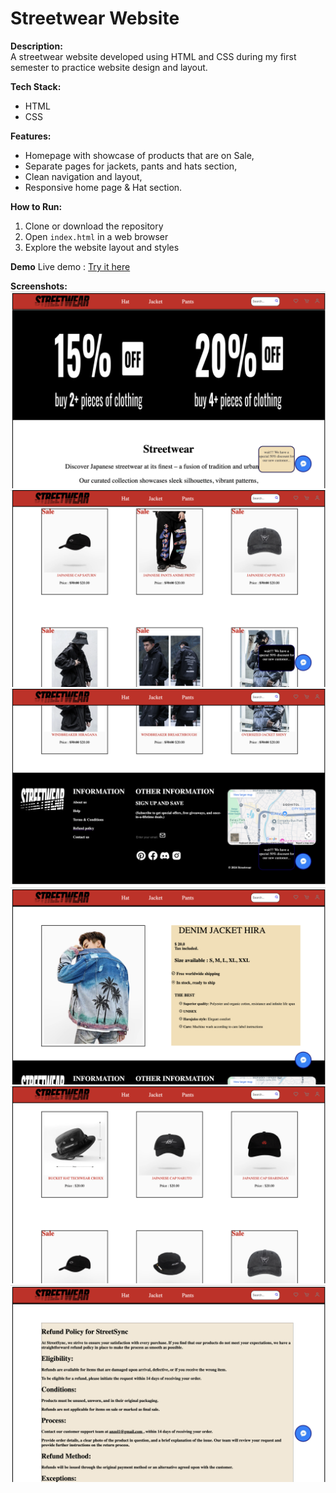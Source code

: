 # Streetwear Website


**Description:**  
A streetwear website developed using HTML and CSS during my first semester to practice website design and layout.

**Tech Stack:**  
- HTML  
- CSS  

**Features:**  
- Homepage with showcase of products that are on Sale,
- Separate pages for jackets, pants and hats section,
- Clean navigation and layout,
- Responsive home page & Hat section.

**How to Run:**  
1. Clone or download the repository  
2. Open `index.html` in a web browser  
3. Explore the website layout and styles

**Demo**
Live demo : [Try it here](https://injal123.github.io/Streetwear-Website/)

**Screenshots:**  
![Homepage](photo/1homepage.png)
![Homepage](photo/2homepage.png) 
![Homepage](photo/3homepage.png) 
![Product Details Page](photo/4productDetailPage.png)  
![Hat Page](photo/5hatSection.png)
![Refund Page](photo/6refund.png)